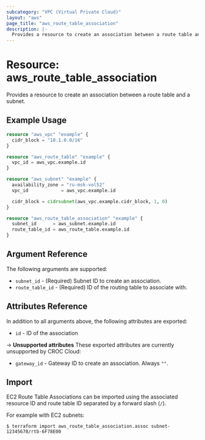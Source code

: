```yaml
---
subcategory: "VPC (Virtual Private Cloud)"
layout: "aws"
page_title: "aws_route_table_association"
description: |-
  Provides a resource to create an association between a route table and a subnet.
---
```


# Resource: aws_route_table_association

Provides a resource to create an association between a route table and a subnet.

## Example Usage

```terraform
resource "aws_vpc" "example" {
  cidr_block = "10.1.0.0/16"
}

resource "aws_route_table" "example" {
  vpc_id = aws_vpc.example.id
}

resource "aws_subnet" "example" {
  availability_zone = "ru-msk-vol52"
  vpc_id            = aws_vpc.example.id

  cidr_block = cidrsubnet(aws_vpc.example.cidr_block, 1, 0)
}

resource "aws_route_table_association" "example" {
  subnet_id      = aws_subnet.example.id
  route_table_id = aws_route_table.example.id
}
```

## Argument Reference

The following arguments are supported:

* `subnet_id` - (Required) Subnet ID to create an association.
* `route_table_id` - (Required) ID of the routing table to associate with.

## Attributes Reference

In addition to all arguments above, the following attributes are exported:

* `id` - ID of the association

->  **Unsupported attributes**
These exported attributes are currently unsupported by CROC Cloud:

* `gateway_id` - Gateway ID to create an association. Always `""`.

## Import

EC2 Route Table Associations can be imported using the associated resource ID and route table ID
separated by a forward slash (`/`).

For example with EC2 subnets:

```
$ terraform import aws_route_table_association.assoc subnet-12345678/rtb-6F78E00
```
